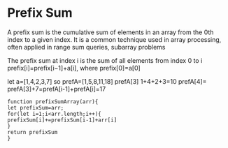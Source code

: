 # Prefix Sum

A prefix sum is the cumulative sum of elements in an array from the 0th index to a given index. It is a common technique used in array processing, often applied in range sum queries, subarray problems

The prefix sum at index i is the sum of all elements from index 0 to i
prefix[i]=prefix[i−1]+a[i], where prefix[0]=a[0]

let a=[1,4,2,3,7] so prefA=[1,5,8,11,18]
prefA[3] 1+4+2+3=10
prefA[4]= prefA[3]+7=prefA[i-1]+prefA[i]=17

```
function prefixSumArray(arr){
let prefixSum=arr;
for(let i=1;i<arr.length;i++){
prefixSum[i]+=prefixSum[i-1]+arr[i]
}
return prefixSum
}
```

